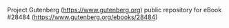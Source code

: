 Project Gutenberg (https://www.gutenberg.org) public repository for eBook #28484 (https://www.gutenberg.org/ebooks/28484)
